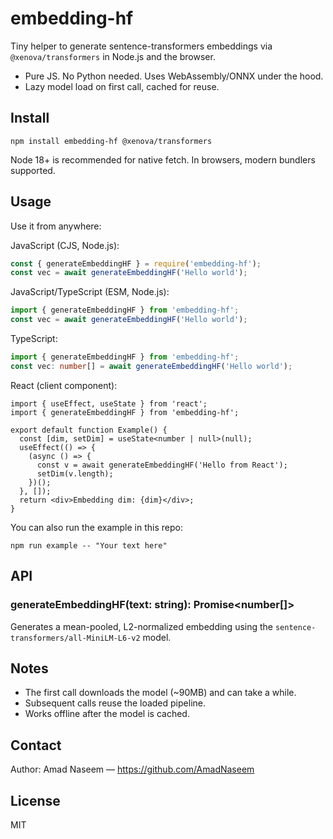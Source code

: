 # embedding-hf

Tiny helper to generate sentence-transformers embeddings via `@xenova/transformers` in Node.js and the browser.

- Pure JS. No Python needed. Uses WebAssembly/ONNX under the hood.
- Lazy model load on first call, cached for reuse.

## Install

```
npm install embedding-hf @xenova/transformers
```

Node 18+ is recommended for native fetch. In browsers, modern bundlers supported.

## Usage

Use it from anywhere:

JavaScript (CJS, Node.js):
```js
const { generateEmbeddingHF } = require('embedding-hf');
const vec = await generateEmbeddingHF('Hello world');
```

JavaScript/TypeScript (ESM, Node.js):
```js
import { generateEmbeddingHF } from 'embedding-hf';
const vec = await generateEmbeddingHF('Hello world');
```

TypeScript:
```ts
import { generateEmbeddingHF } from 'embedding-hf';
const vec: number[] = await generateEmbeddingHF('Hello world');
```

React (client component):
```tsx
import { useEffect, useState } from 'react';
import { generateEmbeddingHF } from 'embedding-hf';

export default function Example() {
  const [dim, setDim] = useState<number | null>(null);
  useEffect(() => {
    (async () => {
      const v = await generateEmbeddingHF('Hello from React');
      setDim(v.length);
    })();
  }, []);
  return <div>Embedding dim: {dim}</div>;
}
```

You can also run the example in this repo:

```
npm run example -- "Your text here"
```

## API

### generateEmbeddingHF(text: string): Promise<number[]>
Generates a mean-pooled, L2-normalized embedding using the
`sentence-transformers/all-MiniLM-L6-v2` model.

## Notes
- The first call downloads the model (~90MB) and can take a while.
- Subsequent calls reuse the loaded pipeline.
- Works offline after the model is cached.

## Contact

Author: Amad Naseem — https://github.com/AmadNaseem

## License
MIT
